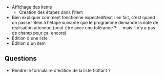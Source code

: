 * Affichage des items
  * Création des étapes dans l'item
* Bien expliquer comment fonctionne expectedNext : en fait, c'est quand on passe l'item à l'étape suivante que le programme demande la date de réalisation attendue (peut-être avec une tolérance ? — mais il n'y a pas de champ pour ça, encore)
* Édition d'une liste
* Édition d'un item

## Questions

* Rendre le formulaire d'édition de la liste flottant ?
